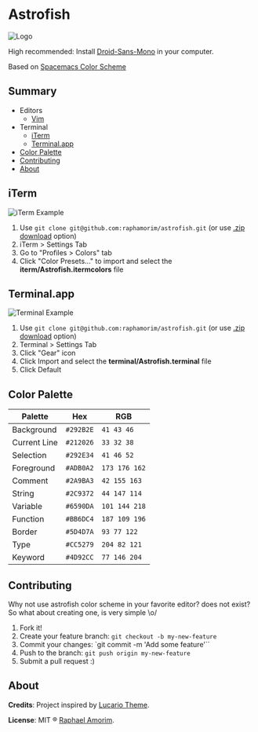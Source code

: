 # Astrofish

![Logo](https://raw.githubusercontent.com/raphamorim/astrofish/master/images/astrofish.png)

High recommended: Install [Droid-Sans-Mono](https://raw.githubusercontent.com/raphamorim/astrofish/master/font/droid-sans-mono/DroidSansMono.ttf) in your computer.

Based on [Spacemacs Color Scheme](https://raw.githubusercontent.com/nashamri/spacemacs-theme/screenshots/guide-generic.png)

## Summary
* Editors
  * [Vim](#vim)
* Terminal
  * [iTerm](#iterm)
  * [Terminal.app](#terminalapp)
* [Color Palette](#color-palette)
* [Contributing](#contributing)
* [About](#about)


<!-- ## Vim
![Vim Example](https://raw.githubusercontent.com/raphamorim/astrofish/master/images/vim.png)

Put `astrofish.vim` file in your `~/.vim/colors/` directory and add the following line to your vimrc file:

    syntax enable
    set number
    colorscheme astrofish -->


## iTerm
![iTerm Example](https://raw.githubusercontent.com/raphamorim/astrofish/master/images/iterm.png)

1.  Use `git clone git@github.com:raphamorim/astrofish.git` (or use [.zip download][zip] option)
2.  iTerm > Settings Tab
3.  Go to "Profiles > Colors" tab
4.  Click "Color Presets..." to import and select the **iterm/Astrofish.itermcolors** file


## Terminal.app
![Terminal Example](https://raw.githubusercontent.com/raphamorim/astrofish/master/images/terminal.png)

1.  Use `git clone git@github.com:raphamorim/astrofish.git` (or use [.zip download][zip] option)
2.  Terminal > Settings Tab
3.  Click "Gear" icon
4.  Click Import and select the **terminal/Astrofish.terminal** file
5.  Click Default

[zip]: https://github.com/raphamorim/astrofish/archive/master.zip


## Color Palette

Palette      | Hex       | RGB          |
---          | ---       |---           |   
Background   | `#292B2E` | `41 43 46`   |
Current Line | `#212026` | `33 32 38`   |
Selection    | `#292E34` | `41 46 52`   |
Foreground   | `#ADB0A2` | `173 176 162`|
Comment      | `#2A9BA3` | `42 155 163` |
String       | `#2C9372` | `44 147 114` |
Variable     | `#6590DA` | `101 144 218`|
Function     | `#BB6DC4` | `187 109 196`|
Border       | `#5D4D7A` | `93 77 122`  |
Type         | `#CC5279` | `204 82 121` |
Keyword      | `#4D92CC` | `77 146 204` |

## Contributing

Why not use astrofish color scheme in your favorite editor? does not exist?
So what about creating one, is very simple \o/

1.  Fork it!
2.  Create your feature branch: `git checkout -b my-new-feature`
3.  Commit your changes: `git commit -m 'Add some feature'``
4.  Push to the branch: `git push origin my-new-feature`
5.  Submit a pull request :)

## About

**Credits**: Project inspired by [Lucario Theme](https://github.com/raphamorim/lucario).

**License**: MIT ® [Raphael Amorim](https://github.com/raphamorim).
